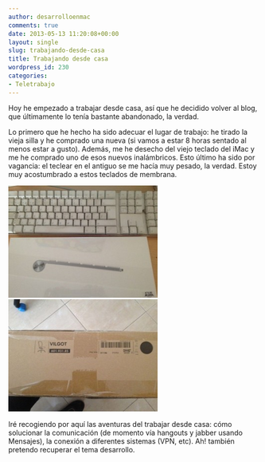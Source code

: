 ```yaml
---
author: desarrolloenmac
comments: true
date: 2013-05-13 11:20:08+00:00
layout: single
slug: trabajando-desde-casa
title: Trabajando desde casa
wordpress_id: 230
categories:
- Teletrabajo
---
```


Hoy he empezado a trabajar desde casa, así que he decidido volver al blog, que últimamente lo tenía bastante abandonado, la verdad.

Lo primero que he hecho ha sido adecuar el lugar de trabajo: he tirado la vieja silla y he comprado una nueva (si vamos a estar 8 horas sentado al menos estar a gusto). Además, me he desecho del viejo teclado del iMac y me he comprado uno de esos nuevos inalámbricos. Esto último ha sido por vagancia: el teclear en el antiguo se me hacía muy pesado, la verdad. Estoy muy acostumbrado a estos teclados de membrana.

[![IMG_1543](/images/2013-05-13-trabajando-desde-casa/IMG_1543-300x225.jpg)](/images/2013-05-13-trabajando-desde-casa/IMG_1543.jpg) [![IMG_1544](/images/2013-05-13-trabajando-desde-casa/IMG_1544-300x225.jpg)](/images/2013-05-13-trabajando-desde-casa/IMG_1544.jpg)

Iré recogiendo por aquí las aventuras del trabajar desde casa: cómo solucionar la comunicación (de momento vía hangouts y jabber usando Mensajes), la conexión a diferentes sistemas (VPN, etc). Ah! también pretendo recuperar el tema desarrollo.
